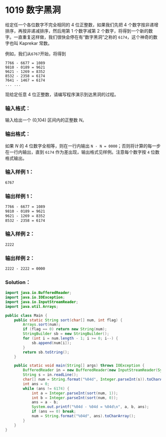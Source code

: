 # 1019 数字黑洞

给定任一个各位数字不完全相同的 4 位正整数，如果我们先把 4 个数字按非递增排序，再按非递减排序，然后用第 1 个数字减第 2 个数字，将得到一个新的数字。一直重复这样做，我们很快会停在有“数字黑洞”之称的 `6174`，这个神奇的数字也叫 Kaprekar 常数。

例如，我们从`6767`开始，将得到

```
7766 - 6677 = 1089
9810 - 0189 = 9621
9621 - 1269 = 8352
8532 - 2358 = 6174
7641 - 1467 = 6174
... ...
```

现给定任意 4 位正整数，请编写程序演示到达黑洞的过程。

### 输入格式：

输入给出一个 (0,104) 区间内的正整数 _N_。

### 输出格式：

如果 _N_ 的 4 位数字全相等，则在一行内输出 `N - N = 0000`；否则将计算的每一步在一行内输出，直到 `6174` 作为差出现，输出格式见样例。注意每个数字按 `4` 位数格式输出。

### 输入样例 1：

```tex
6767
```

### 输出样例 1：

```tex
7766 - 6677 = 1089
9810 - 0189 = 9621
9621 - 1269 = 8352
8532 - 2358 = 6174
```

### 输入样例 2：

```tex
2222
```

### 输出样例 2：

```tex
2222 - 2222 = 0000
```

### Solution：

```java
import java.io.BufferedReader;
import java.io.IOException;
import java.io.InputStreamReader;
import java.util.Arrays;

public class Main {
    public static String sort(char[] num, int flag) {
        Arrays.sort(num);
        if (flag == 0) return new String(num);
        StringBuilder sb = new StringBuilder();
        for (int i = num.length - 1; i >= 0; i--) {
            sb.append(num[i]);
        }
        return sb.toString();
    }

    public static void main(String[] args) throws IOException {
        BufferedReader in = new BufferedReader(new InputStreamReader(System.in));
        String s = in.readLine();
        char[] num = String.format("%04d", Integer.parseInt(s)).toCharArray();
        int ans = 0;
        while (ans != 6174) {
            int a = Integer.parseInt(sort(num, 1));
            int b = Integer.parseInt(sort(num, 0));
            ans = a - b;
            System.out.printf("%04d - %04d = %04d\n", a, b, ans);
            if (ans == 0) break;
            num = String.format("%04d", ans).toCharArray();
        }
    }
}
```
